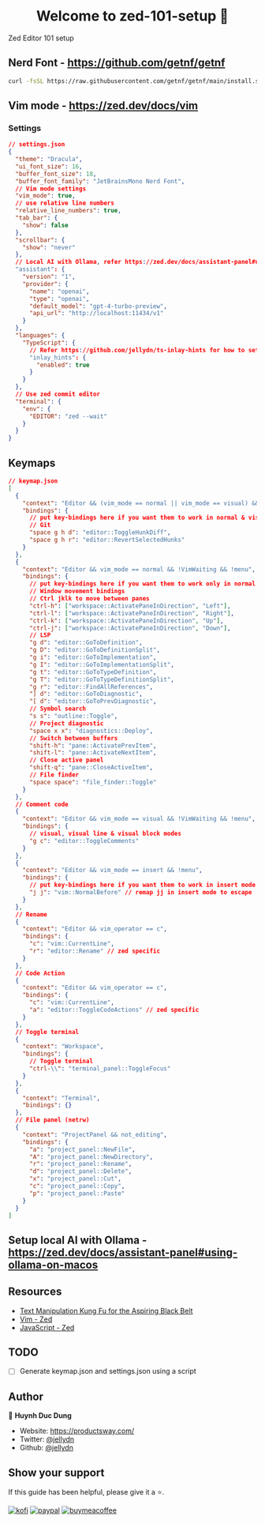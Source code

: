 <h1 align="center">Welcome to zed-101-setup 👋</h1>
<p>
  Zed Editor 101 setup
</p>

## Nerd Font - https://github.com/getnf/getnf

```sh
curl -fsSL https://raw.githubusercontent.com/getnf/getnf/main/install.sh | bash
```

## Vim mode - https://zed.dev/docs/vim

### Settings

```json
// settings.json
{
  "theme": "Dracula",
  "ui_font_size": 16,
  "buffer_font_size": 18,
  "buffer_font_family": "JetBrainsMono Nerd Font",
  // Vim mode settings
  "vim_mode": true,
  // use relative line numbers
  "relative_line_numbers": true,
  "tab_bar": {
    "show": false
  },
  "scrollbar": {
    "show": "never"
  },
  // Local AI with Ollama, refer https://zed.dev/docs/assistant-panel#using-ollama-on-macos
  "assistant": {
    "version": "1",
    "provider": {
      "name": "openai",
      "type": "openai",
      "default_model": "gpt-4-turbo-preview",
      "api_url": "http://localhost:11434/v1"
    }
  },
  "languages": {
    "TypeScript": {
      // Refer https://github.com/jellydn/ts-inlay-hints for how to setup for Neovim and VSCode
      "inlay_hints": {
        "enabled": true
      }
    }
  },
  // Use zed commit editor
  "terminal": {
    "env": {
      "EDITOR": "zed --wait"
    }
  }
}
```

## Keymaps

```json
// keymap.json
[
  {
    "context": "Editor && (vim_mode == normal || vim_mode == visual) && !VimWaiting && !menu",
    "bindings": {
      // put key-bindings here if you want them to work in normal & visual mode
      // Git
      "space g h d": "editor::ToggleHunkDiff",
      "space g h r": "editor::RevertSelectedHunks"
    }
  },
  {
    "context": "Editor && vim_mode == normal && !VimWaiting && !menu",
    "bindings": {
      // put key-bindings here if you want them to work only in normal mode
      // Window movement bindings
      // Ctrl jklk to move between panes
      "ctrl-h": ["workspace::ActivatePaneInDirection", "Left"],
      "ctrl-l": ["workspace::ActivatePaneInDirection", "Right"],
      "ctrl-k": ["workspace::ActivatePaneInDirection", "Up"],
      "ctrl-j": ["workspace::ActivatePaneInDirection", "Down"],
      // LSP
      "g d": "editor::GoToDefinition",
      "g D": "editor::GoToDefinitionSplit",
      "g i": "editor::GoToImplementation",
      "g I": "editor::GoToImplementationSplit",
      "g t": "editor::GoToTypeDefinition",
      "g T": "editor::GoToTypeDefinitionSplit",
      "g r": "editor::FindAllReferences",
      "] d": "editor::GoToDiagnostic",
      "[ d": "editor::GoToPrevDiagnostic",
      // Symbol search
      "s s": "outline::Toggle",
      // Project diagnostic
      "space x x": "diagnostics::Deploy",
      // Switch between buffers
      "shift-h": "pane::ActivatePrevItem",
      "shift-l": "pane::ActivateNextItem",
      // Close active panel
      "shift-q": "pane::CloseActiveItem",
      // File finder
      "space space": "file_finder::Toggle"
    }
  },
  // Comment code
  {
    "context": "Editor && vim_mode == visual && !VimWaiting && !menu",
    "bindings": {
      // visual, visual line & visual block modes
      "g c": "editor::ToggleComments"
    }
  },
  {
    "context": "Editor && vim_mode == insert && !menu",
    "bindings": {
      // put key-bindings here if you want them to work in insert mode
      "j j": "vim::NormalBefore" // remap jj in insert mode to escape
    }
  },
  // Rename
  {
    "context": "Editor && vim_operator == c",
    "bindings": {
      "c": "vim::CurrentLine",
      "r": "editor::Rename" // zed specific
    }
  },
  // Code Action
  {
    "context": "Editor && vim_operator == c",
    "bindings": {
      "c": "vim::CurrentLine",
      "a": "editor::ToggleCodeActions" // zed specific
    }
  },
  // Toggle terminal
  {
    "context": "Workspace",
    "bindings": {
      // Toggle terminal
      "ctrl-\\": "terminal_panel::ToggleFocus"
    }
  },
  {
    "context": "Terminal",
    "bindings": {}
  },
  // File panel (netrw)
  {
    "context": "ProjectPanel && not_editing",
    "bindings": {
      "a": "project_panel::NewFile",
      "A": "project_panel::NewDirectory",
      "r": "project_panel::Rename",
      "d": "project_panel::Delete",
      "x": "project_panel::Cut",
      "c": "project_panel::Copy",
      "p": "project_panel::Paste"
    }
  }
]
```

## Setup local AI with Ollama - https://zed.dev/docs/assistant-panel#using-ollama-on-macos

## Resources

- [Text Manipulation Kung Fu for the Aspiring Black Belt](https://zed.dev/blog/text-manipulation)
- [Vim - Zed](https://zed.dev/docs/vim)
- [JavaScript - Zed](https://zed.dev/docs/languages/javascript)

## TODO

- [ ] Generate keymap.json and settings.json using a script

## Author

👤 **Huynh Duc Dung**

- Website: https://productsway.com/
- Twitter: [@jellydn](https://twitter.com/jellydn)
- Github: [@jellydn](https://github.com/jellydn)

## Show your support

If this guide has been helpful, please give it a ⭐️.

[![kofi](https://img.shields.io/badge/Ko--fi-F16061?style=for-the-badge&logo=ko-fi&logoColor=white)](https://ko-fi.com/dunghd)
[![paypal](https://img.shields.io/badge/PayPal-00457C?style=for-the-badge&logo=paypal&logoColor=white)](https://paypal.me/dunghd)
[![buymeacoffee](https://img.shields.io/badge/Buy_Me_A_Coffee-FFDD00?style=for-the-badge&logo=buy-me-a-coffee&logoColor=black)](https://www.buymeacoffee.com/dunghd)
